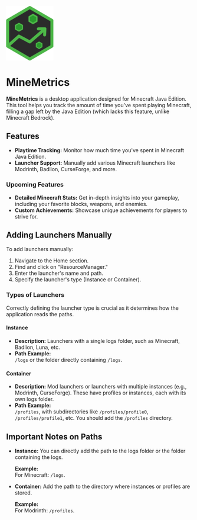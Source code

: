 <img src="MineMetrics.svg" alt="MineMetrics" width="128">

# MineMetrics 

**MineMetrics** is a desktop application designed for Minecraft Java Edition. This tool helps you track the amount of time you've spent playing Minecraft, filling a gap left by the Java Edition (which lacks this feature, unlike Minecraft Bedrock).

## Features

- **Playtime Tracking:** Monitor how much time you've spent in Minecraft Java Edition.
- **Launcher Support:** Manually add various Minecraft launchers like Modrinth, Badlion, CurseForge, and more.

### Upcoming Features

- **Detailed Minecraft Stats:** Get in-depth insights into your gameplay, including your favorite blocks, weapons, and enemies.
- **Custom Achievements:** Showcase unique achievements for players to strive for.

## Adding Launchers Manually

To add launchers manually:

1. Navigate to the Home section.
2. Find and click on "ResourceManager."
3. Enter the launcher's name and path.
4. Specify the launcher's type (Instance or Container).

### Types of Launchers

Correctly defining the launcher type is crucial as it determines how the application reads the paths.

#### Instance

- **Description:** Launchers with a single logs folder, such as Minecraft, Badlion, Luna, etc.
- **Path Example:**  
  `/logs` or the folder directly containing `/logs`.

#### Container

- **Description:** Mod launchers or launchers with multiple instances (e.g., Modrinth, CurseForge). These have profiles or instances, each with its own logs folder.
- **Path Example:**  
  `/profiles`, with subdirectories like `/profiles/profile0`, `/profiles/profile1`, etc. You should add the `/profiles` directory.

## Important Notes on Paths

- **Instance:** You can directly add the path to the logs folder or the folder containing the logs.
  
  **Example:**  
  For Minecraft: `/logs`.

- **Container:** Add the path to the directory where instances or profiles are stored.
  
  **Example:**  
  For Modrinth: `/profiles`.